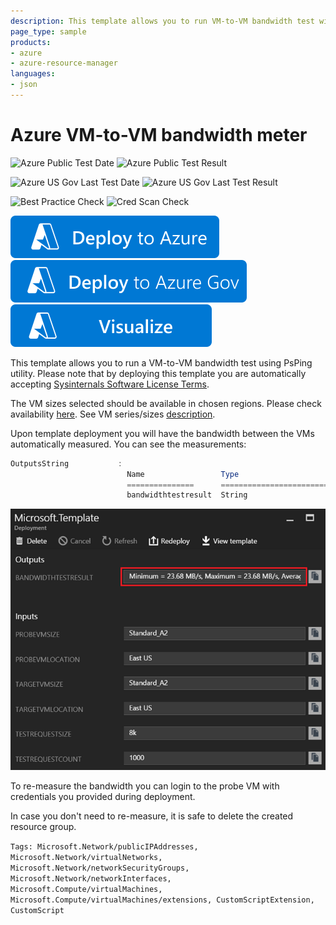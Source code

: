 ```yaml
---
description: This template allows you to run VM-to-VM bandwidth test with PsPing utility.
page_type: sample
products:
- azure
- azure-resource-manager
languages:
- json
---
```

# Azure VM-to-VM bandwidth meter

![Azure Public Test Date](https://azurequickstartsservice.blob.core.windows.net/badges/demos/vm-to-vm-bandwidth-meter/PublicLastTestDate.svg)
![Azure Public Test Result](https://azurequickstartsservice.blob.core.windows.net/badges/demos/vm-to-vm-bandwidth-meter/PublicDeployment.svg)

![Azure US Gov Last Test Date](https://azurequickstartsservice.blob.core.windows.net/badges/demos/vm-to-vm-bandwidth-meter/FairfaxLastTestDate.svg)
![Azure US Gov Last Test Result](https://azurequickstartsservice.blob.core.windows.net/badges/demos/vm-to-vm-bandwidth-meter/FairfaxDeployment.svg)

![Best Practice Check](https://azurequickstartsservice.blob.core.windows.net/badges/demos/vm-to-vm-bandwidth-meter/BestPracticeResult.svg)
![Cred Scan Check](https://azurequickstartsservice.blob.core.windows.net/badges/demos/vm-to-vm-bandwidth-meter/CredScanResult.svg)

[![Deploy To Azure](https://raw.githubusercontent.com/Azure/azure-quickstart-templates/master/1-CONTRIBUTION-GUIDE/images/deploytoazure.svg?sanitize=true)](https://portal.azure.com/#create/Microsoft.Template/uri/https%3A%2F%2Fraw.githubusercontent.com%2FAzure%2Fazure-quickstart-templates%2Fmaster%2Fdemos%2Fvm-to-vm-bandwidth-meter%2Fazuredeploy.json)
[![Deploy To Azure US Gov](https://raw.githubusercontent.com/Azure/azure-quickstart-templates/master/1-CONTRIBUTION-GUIDE/images/deploytoazuregov.svg?sanitize=true)](https://portal.azure.us/#create/Microsoft.Template/uri/https%3A%2F%2Fraw.githubusercontent.com%2FAzure%2Fazure-quickstart-templates%2Fmaster%2Fdemos%2Fvm-to-vm-bandwidth-meter%2Fazuredeploy.json)
[![Visualize](https://raw.githubusercontent.com/Azure/azure-quickstart-templates/master/1-CONTRIBUTION-GUIDE/images/visualizebutton.svg?sanitize=true)](http://armviz.io/#/?load=https%3A%2F%2Fraw.githubusercontent.com%2FAzure%2Fazure-quickstart-templates%2Fmaster%2Fdemos%2Fvm-to-vm-bandwidth-meter%2Fazuredeploy.json)

This template allows you to run a VM-to-VM bandwidth test using PsPing utility.
Please note that by deploying this template you are automatically accepting [Sysinternals Software License Terms](https://technet.microsoft.com/sysinternals/bb469936).

The VM sizes selected should be available in chosen regions. Please check availability [here](https://azure.microsoft.com/regions/services/).
See VM series/sizes [description](https://azure.microsoft.com/documentation/articles/virtual-machines-windows-sizes/).

Upon template deployment you will have the bandwidth between the VMs automatically measured. You can see the measurements:

```powershell
OutputsString           :
                          Name                 Type                       Value
                          ===============      =========================  ==========
                          bandwidthtestresult  String                     Minimum = 124.83 MB/s, Maximum = 124.83 MB/s, Average = 124.83 MB/s
```

![alt text](images/bandwidth.png "Bandwidth measurement output")

To re-measure the bandwidth you can login to the probe VM with credentials you provided during deployment.

In case you don't need to re-measure, it is safe to delete the created resource group.

`Tags: Microsoft.Network/publicIPAddresses, Microsoft.Network/virtualNetworks, Microsoft.Network/networkSecurityGroups, Microsoft.Network/networkInterfaces, Microsoft.Compute/virtualMachines, Microsoft.Compute/virtualMachines/extensions, CustomScriptExtension, CustomScript`
